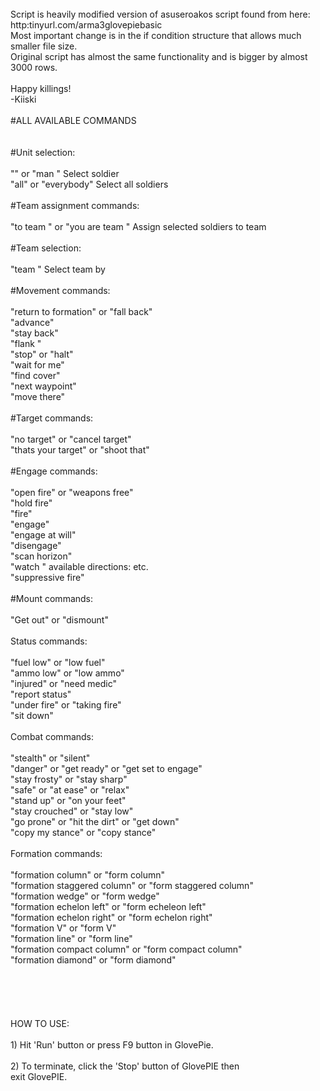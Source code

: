 <br />
     Script is heavily modified version of asuseroakos script found from here: http:tinyurl.com/arma3glovepiebasic<br />
     Most important change is in the if condition structure that allows much smaller file size.<br />
     Original script has almost the same functionality and is bigger by almost 3000 rows.<br />
<br />
                                                                                          Happy killings!<br />
                                                                                                      -Kiiski<br />
<br />
#ALL AVAILABLE COMMANDS  <br />
                                         <br />
                                         <br />
 #Unit selection:                         <br />
                                         <br />
    "<number>" or "man <number>"            Select soldier <number 1-10>                            <br />
    "all" or "everybody"                Select all soldiers  <br />
                                         <br />
 #Team assignment commands:               <br />
                                         <br />
    "to team <color>" or "you are team <color>"    Assign selected soldiers to team <red, green, blue, yellow or white> <br />
                                         <br />
 #Team selection:                         <br />
                                         <br />
    "team <color>"                    Select team by <color> <br />
                                         <br />
 #Movement commands:                      <br />
                                         <br />
    "return to formation" or "fall back" <br />
    "advance"                            <br />
    "stay back"                          <br />
    "flank <left or right>"              <br />
    "stop" or "halt"                     <br />
    "wait for me"                        <br />
    "find cover"                         <br />
    "next waypoint"                      <br />
    "move there"                         <br />
                                         <br />
 #Target commands:                        <br />
                                         <br />
    "no target" or "cancel target"       <br />
    "thats your target" or "shoot that"  <br />
                                         <br />
 #Engage commands:                        <br />
                                         <br />
    "open fire" or "weapons free"        <br />
    "hold fire"                          <br />
    "fire"                               <br />
    "engage"                             <br />
    "engage at will"                     <br />
    "disengage"                          <br />
    "scan horizon"                       <br />
    "watch <direction>"                   available directions: <north, north east, east> etc.      <br />
    "suppressive fire"                   <br />
                                         <br />
 #Mount commands:                         <br />
                                         <br />
    "Get out" or "dismount"              <br />
                                         <br />
 Status commands:                        <br />
                                         <br />
    "fuel low" or "low fuel"             <br />
    "ammo low" or "low ammo"             <br />
    "injured" or "need medic"            <br />
    "report status"                      <br />
    "under fire" or "taking fire"        <br />
    "sit down"                           <br />
                                         <br />
 Combat commands:                        <br />
                                         <br />
    "stealth" or "silent"                <br />
    "danger" or "get ready" or "get set to engage"           <br />
    "stay frosty" or "stay sharp"        <br />
    "safe" or "at ease" or "relax"       <br />
    "stand up" or "on your feet"         <br />
    "stay crouched" or "stay low"        <br />
    "go prone" or "hit the dirt" or "get down"               <br />
    "copy my stance" or "copy stance"    <br />
                                         <br />
 Formation commands:                     <br />
                                         <br />
    "formation column" or "form column"  <br />
    "formation staggered column" or "form staggered column"  <br />
    "formation wedge" or "form wedge"    <br />
    "formation echelon left" or "form echeleon left"         <br />
    "formation echelon right" or "form echelon right"        <br />
    "formation V" or "form V"            <br />
    "formation line" or "form line"      <br />
    "formation compact column" or "form compact column"      <br />
    "formation diamond" or "form diamond"<br />
                                         <br />
                                         <br />
<br />
              <br />
              <br />
    HOW TO USE:                                      <br />
              <br />
        1)    Hit 'Run' button or press F9 button in GlovePie.           <br />
              <br />
        2)    To terminate, click the 'Stop' button of GlovePIE then     <br />
              exit GlovePIE.                         <br />
              <br />
              <br />
